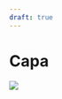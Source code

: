 ```yaml
---
draft: true
---
```

<div class="rd__b  rd__b--0">
    <h1 class="rd__h rd__h--0" data-title-index="1"><span class="entry-title-inner">Capa</span></h1>
    <div class="float-clear">
        <p></p>
    </div>
    <div>
        <div class="rd__wrp-image relative">
            <img class="rd__image" src="https://raw.githubusercontent.com/TheGiddyLimit/homebrew/master/_img/ArcanumWorldsOdysseyoftheDragonlords/Cover.webp">
        </div>
    </div>
</div>